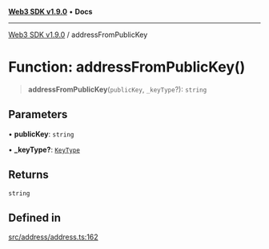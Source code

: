 [**Web3 SDK v1.9.0**](../README.md) • **Docs**

***

[Web3 SDK v1.9.0](../globals.md) / addressFromPublicKey

# Function: addressFromPublicKey()

> **addressFromPublicKey**(`publicKey`, `_keyType`?): `string`

## Parameters

• **publicKey**: `string`

• **\_keyType?**: [`KeyType`](../type-aliases/KeyType.md)

## Returns

`string`

## Defined in

[src/address/address.ts:162](https://github.com/Mystic-Nayy/alephium-web3/blob/ee41f5e0e7d7fb0b155fe62f05b2ac03772895ca/packages/web3/src/address/address.ts#L162)
